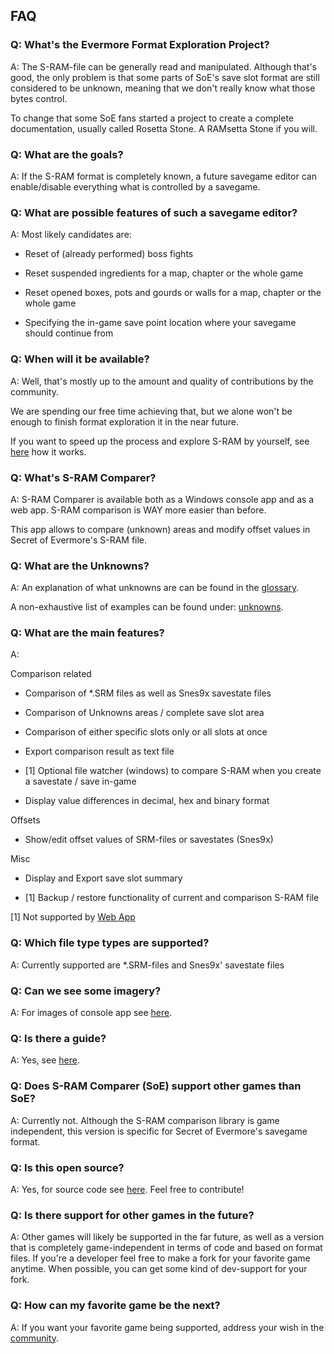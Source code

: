 ## FAQ

### Q: What's the Evermore Format Exploration Project?
A: The S-RAM-file can be generally read and manipulated. Although that's good, the only problem is that some parts of SoE's save slot format are still considered to be unknown, meaning that we don't really know what those bytes control. 

To change that some SoE fans started a project to create a complete documentation, usually called Rosetta Stone. A RAMsetta Stone if you will.

### Q: What are the goals?
A: If the S-RAM format is completely known, a future savegame editor can enable/disable everything what is controlled by a savegame.

### Q: What are possible features of such a savegame editor?
A: Most likely candidates are:

* Reset of (already performed) boss fights

* Reset suspended ingredients for a map, chapter or the whole game

* Reset opened boxes, pots and gourds or walls for a map, chapter or the whole game

* Specifying the in-game save point location where your savegame should continue from

### Q: When will it be available?
A: Well, that's mostly up to the amount and quality of contributions by the community.

We are spending our free time achieving that, but we alone won't be enough to finish format exploration it in the near future.

If you want to speed up the process and explore S-RAM by yourself, see [here](exploring) how it works.

### Q: What's S-RAM Comparer?
A: S-RAM Comparer is available both as a Windows console app and as a web app. S-RAM comparison is WAY more easier than before. 

This app allows to compare (unknown) areas and modify offset values in Secret of Evermore's S-RAM file.

### Q: What are the Unknowns?
A: An explanation of what unknowns are can be found in the [glossary](glossary). 

A non-exhaustive list of examples can be found under: [unknowns](unknowns).

### Q: What are the main features?
A: 

Comparison related

* Comparison of *.SRM files as well as Snes9x savestate files  

* Comparison of Unknowns areas / complete save slot area

* Comparison of either specific slots only or all slots at once

* Export comparison result as text file

* [1] Optional file watcher (windows) to compare S-RAM when you create a savestate / save in-game

* Display value differences in decimal, hex and binary format

Offsets

* Show/edit offset values of SRM-files or savestates (Snes9x)

Misc

* Display and Export save slot summary

* [1] Backup / restore functionality of current and comparison S-RAM file

[1] Not supported by [Web App](comparison)

### Q: Which file type types are supported?

A: Currently supported are *.SRM-files and Snes9x' savestate files

### Q: Can we see some imagery?

A: For images of console app see [here](imagery).

### Q: Is there a guide?

A: Yes, see [here](guides).

### Q: Does S-RAM Comparer (SoE) support other games than SoE?

A: Currently not. Although the S-RAM comparison library is game independent, this version is specific for Secret of Evermore's savegame format.

### Q: Is this open source?

A: Yes, for source code see [here](https://github.com/CleanCodeX). Feel free to contribute!

### Q: Is there support for other games in the future?

A: Other games will likely be supported in the far future, as well as a version that is completely game-independent in terms of code and based on format files. If you're a developer feel free to make a fork for your favorite game anytime. When possible, you can get some kind of dev-support for your fork.

### Q: How can my favorite game be the next?

A: If you want your favorite game being supported, address your wish in the [community](Community).